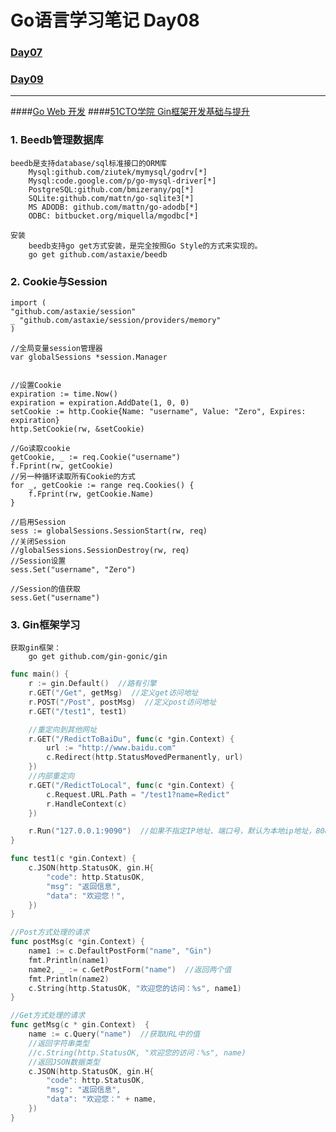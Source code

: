 # Go语言学习笔记 Day08

### [Day07](http://njgit.jsaepay.com/wangwei/golang-study/src/branch/master/huqi/Day_07)
### [Day09](http://njgit.jsaepay.com/wangwei/golang-study/src/branch/master/huqi/Day_09)

------------

####[Go Web 开发](https://www.w3cschool.cn/yqbmht)
####[51CTO学院 Gin框架开发基础与提升](https://edu.51cto.com/center/course/lesson/index?id=672385)

### 1. Beedb管理数据库
	beedb是支持database/sql标准接口的ORM库
		Mysql:github.com/ziutek/mymysql/godrv[*]
		Mysql:code.google.com/p/go-mysql-driver[*]
		PostgreSQL:github.com/bmizerany/pq[*]
		SQLite:github.com/mattn/go-sqlite3[*]
		MS ADODB: github.com/mattn/go-adodb[*]
		ODBC: bitbucket.org/miquella/mgodbc[*]

	安装
		beedb支持go get方式安装，是完全按照Go Style的方式来实现的。
		go get github.com/astaxie/beedb

### 2. Cookie与Session
	import (
	"github.com/astaxie/session"
	_ "github.com/astaxie/session/providers/memory"
	)

	//全局变量session管理器
	var globalSessions *session.Manager


	//设置Cookie
	expiration := time.Now()
	expiration = expiration.AddDate(1, 0, 0)
	setCookie := http.Cookie{Name: "username", Value: "Zero", Expires: expiration}
	http.SetCookie(rw, &setCookie)

	//Go读取cookie
	getCookie, _ := req.Cookie("username")
	f.Fprint(rw, getCookie)
	//另一种循环读取所有Cookie的方式
	for _, getCookie := range req.Cookies() {
		f.Fprint(rw, getCookie.Name)
	}

	//启用Session
	sess := globalSessions.SessionStart(rw, req)
	//关闭Session
	//globalSessions.SessionDestroy(rw, req)
	//Session设置
	sess.Set("username", "Zero")

	//Session的值获取
	sess.Get("username")

### 3. Gin框架学习
	获取gin框架：
		go get github.com/gin-gonic/gin

```go
func main() {
	r := gin.Default()	//路有引擎
	r.GET("/Get", getMsg)  //定义get访问地址
	r.POST("/Post", postMsg)  //定义post访问地址
	r.GET("/test1", test1)

	//重定向到其他网址
	r.GET("/RedictToBaiDu", func(c *gin.Context) {
		url := "http://www.baidu.com"
		c.Redirect(http.StatusMovedPermanently, url)
	})
	//内部重定向
	r.GET("/RedictToLocal", func(c *gin.Context) {
		c.Request.URL.Path = "/test1?name=Redict"
		r.HandleContext(c)
	})

	r.Run("127.0.0.1:9090")  //如果不指定IP地址、端口号，默认为本地ip地址，8080端口，可直接简写端口号“:9090”
}

func test1(c *gin.Context) {
	c.JSON(http.StatusOK, gin.H{
		"code": http.StatusOK,
		"msg": "返回信息",
		"data": "欢迎您！",
	})
}

//Post方式处理的请求
func postMsg(c *gin.Context) {
	name1 := c.DefaultPostForm("name", "Gin")
	fmt.Println(name1)
	name2, _ := c.GetPostForm("name")  //返回两个值
	fmt.Println(name2)
	c.String(http.StatusOK, "欢迎您的访问：%s", name1)
}

//Get方式处理的请求
func getMsg(c * gin.Context)  {
	name := c.Query("name")  //获取URL中的值
	//返回字符串类型
	//c.String(http.StatusOK, "欢迎您的访问：%s", name)
	//返回JSON数据类型
	c.JSON(http.StatusOK, gin.H{
		"code": http.StatusOK,
		"msg": "返回信息",
		"data": "欢迎您：" + name,
	})
}
```
